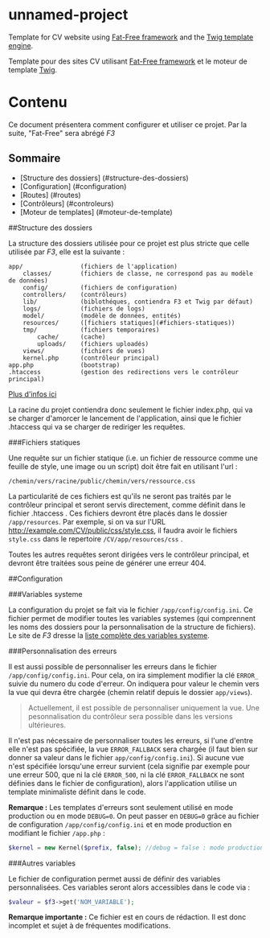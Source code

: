 unnamed-project
===============

Template for CV website using [Fat-Free framework](https://github.com/bcosca/fatfree "Fat Free") and the [Twig template engine](http://twig.sensiolabs.org/ "Twig").


Template pour des sites CV utilisant [Fat-Free framework](https://github.com/bcosca/fatfree "Fat Free") et le moteur de template [Twig](http://twig.sensiolabs.org/ "Twig").

Contenu
=======

Ce document présentera comment configurer et utiliser ce projet. Par la suite, "Fat-Free" sera abrégé *F3*

## Sommaire
* [Structure des dossiers] (#structure-des-dossiers)
* [Configuration] (#configuration)
* [Routes] (#routes)
* [Contrôleurs] (#controleurs)
* [Moteur de templates] (#moteur-de-template)
 

##Structure des dossiers

La structure des dossiers utilisée pour ce projet est plus stricte que celle utilisée par *F3*, elle est la suivante :

```
app/                (fichiers de l'application)
    classes/        (fichiers de classe, ne correspond pas au modèle de données)
    config/         (fichiers de configuration)
    controllers/    (contrôleurs)
    lib/            (biblothéques, contiendra F3 et Twig par défaut)
    logs/           (fichiers de logs)
    model/          (modèle de données, entités)
    resources/      ([fichiers statiques](#fichiers-statiques))
    tmp/            (fichiers temporaires)
        cache/      (cache)
        uploads/    (fichiers uploadés)
    views/          (fichiers de vues)
    kernel.php      (contrôleur principal)
app.php             (bootstrap)
.htaccess           (gestion des redirections vers le contrôleur principal)
```

[Plus d'infos ici](http://fatfreeframework.com/framework-variables#do-it-yourself-directory-structures)

La racine du projet contiendra donc seulement le fichier index.php, qui va se charger d'amorcer le lancement de l'application, ainsi que le fichier .htaccess qui va se charger de rediriger les requêtes.

###Fichiers statiques

Une requête sur un fichier statique (i.e. un fichier de ressource comme une feuille de style, une image ou un script) doit être fait en utilisant l'url :
```
/chemin/vers/racine/public/chemin/vers/ressource.css
```
La particularité de ces fichiers est qu'ils ne seront pas traités par le contrôleur principal et seront servis directement, comme définit dans le fichier .htaccess . Ces fichiers devront être placés dans le dossier `/app/resources`. Par exemple, si on va sur l'URL http://example.com/CV/public/css/style.css, il faudra avoir le fichiers `style.css` dans le repertoire `/CV/app/resources/css` .

Toutes les autres requêtes seront dirigées vers le contrôleur principal, et devront être traitées sous peine de générer une erreur 404.

##Configuration

###Variables systeme

La configuration du projet se fait via le fichier `/app/config/config.ini`. Ce fichier permet de modifier toutes les variables systemes (qui comprennent les noms des dossiers pour la personnalisation de la structure de fichiers). Le site de *F3* dresse la [liste complète des variables systeme](http://fatfreeframework.com/quick-reference).

###Personnalisation des erreurs

Il est aussi possible de personnaliser les erreurs dans le fichier `/app/config/config.ini`. Pour cela, on ira simplement modifier la clé `ERROR_` suivie du numero du code d'erreur. On indiquera pour valeur le chemin vers la vue qui devra être chargée (chemin relatif depuis le dossier `app/views`).

> Actuellement, il est possible de personnaliser uniquement la vue.
> Une pesonnalisation du contrôleur sera possible dans les versions ultérieures.

Il n'est pas nécessaire de personnaliser toutes les erreurs, si l'une d'entre elle n'est pas spécifiée, la vue `ERROR_FALLBACK` sera chargée (il faut bien sur donner sa valeur dans le fichier `app/config/config.ini`).
Si aucune vue n'est spécifiée lorsqu'une erreur survient (cela signifie par exemple pour une erreur 500, que ni la clé `ERROR_500`, ni la clé `ERROR_FALLBACK` ne sont définies dans le fichier de configuration), alors l'application utilise un template minimaliste définit dans le code.

**Remarque :**
Les templates d'erreurs sont seulement utilisé en mode production ou en mode `DEBUG=0`. On peut passer en `DEBUG=0` grâce au fichier de configuration `/app/config/config.ini` et en mode production en modifiant le fichier `/app.php` :
``` php
$kernel = new Kernel($prefix, false); //debug = false : mode production
```

###Autres variables

Le fichier de configuration permet aussi de définir des variables personnalisées. Ces variables seront alors accessibles dans le code via :
``` php
$valeur = $f3->get('NOM_VARIABLE');
```




**Remarque importante :**
Ce fichier est en cours de rédaction. Il est donc incomplet et sujet à de fréquentes modifications.
